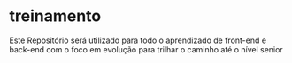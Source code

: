 # treinamento
Este Repositório será utilizado para todo o aprendizado de front-end e back-end com o foco em evolução para trilhar o caminho até o nível senior
